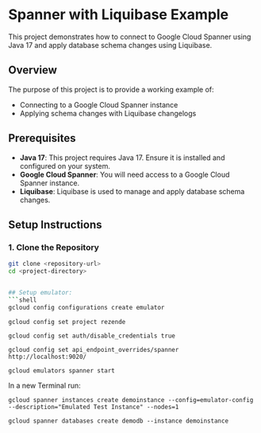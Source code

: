 # Spanner with Liquibase Example

This project demonstrates how to connect to Google Cloud Spanner using Java 17 and apply database schema changes using Liquibase.

## Overview

The purpose of this project is to provide a working example of:
- Connecting to a Google Cloud Spanner instance
- Applying schema changes with Liquibase changelogs

## Prerequisites

- **Java 17**: This project requires Java 17. Ensure it is installed and configured on your system.
- **Google Cloud Spanner**: You will need access to a Google Cloud Spanner instance.
- **Liquibase**: Liquibase is used to manage and apply database schema changes.

## Setup Instructions

### 1. Clone the Repository

```bash
git clone <repository-url>
cd <project-directory>


## Setup emulator:
```shell
gcloud config configurations create emulator
```
```shell
gcloud config set project rezende
```

```shell
gcloud config set auth/disable_credentials true
```

```shell
gcloud config set api_endpoint_overrides/spanner http://localhost:9020/
```

```shell
gcloud emulators spanner start
```
In a new Terminal run:
```shell
gcloud spanner instances create demoinstance --config=emulator-config --description="Emulated Test Instance" --nodes=1
```

```shell
gcloud spanner databases create demodb --instance demoinstance